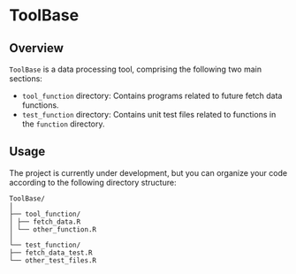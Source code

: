 # ToolBase

## Overview
`ToolBase` is a data processing tool, comprising the following two main sections:

- `tool_function` directory: Contains programs related to future fetch data functions.
- `test_function` directory: Contains unit test files related to functions in the `function` directory.

## Usage
The project is currently under development, but you can organize your code according to the following directory structure:

```
ToolBase/
│
├── tool_function/
│ ├── fetch_data.R
│ └── other_function.R
│
└── test_function/
├── fetch_data_test.R
└── other_test_files.R
```